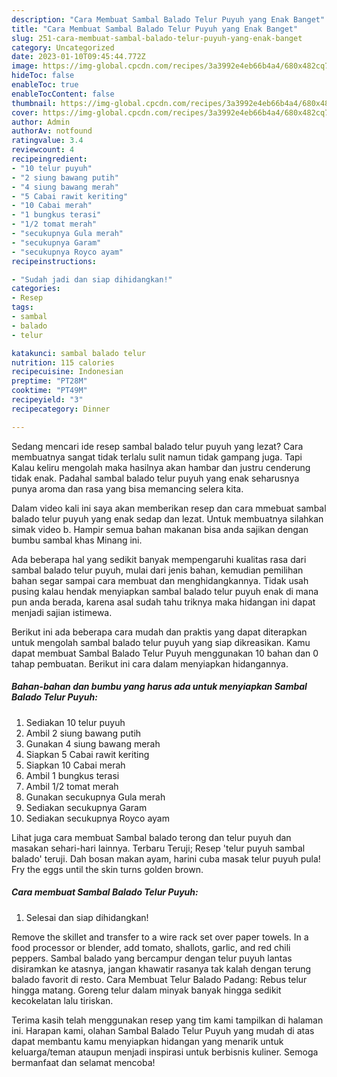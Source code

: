 ```yaml
---
description: "Cara Membuat Sambal Balado Telur Puyuh yang Enak Banget"
title: "Cara Membuat Sambal Balado Telur Puyuh yang Enak Banget"
slug: 251-cara-membuat-sambal-balado-telur-puyuh-yang-enak-banget
category: Uncategorized
date: 2023-01-10T09:45:44.772Z
image: https://img-global.cpcdn.com/recipes/3a3992e4eb66b4a4/680x482cq70/sambal-balado-telur-puyuh-foto-resep-utama.jpg
hideToc: false
enableToc: true
enableTocContent: false
thumbnail: https://img-global.cpcdn.com/recipes/3a3992e4eb66b4a4/680x482cq70/sambal-balado-telur-puyuh-foto-resep-utama.jpg
cover: https://img-global.cpcdn.com/recipes/3a3992e4eb66b4a4/680x482cq70/sambal-balado-telur-puyuh-foto-resep-utama.jpg
author: Admin
authorAv: notfound
ratingvalue: 3.4
reviewcount: 4
recipeingredient:
- "10 telur puyuh"
- "2 siung bawang putih"
- "4 siung bawang merah"
- "5 Cabai rawit keriting"
- "10 Cabai merah"
- "1 bungkus terasi"
- "1/2 tomat merah"
- "secukupnya Gula merah"
- "secukupnya Garam"
- "secukupnya Royco ayam"
recipeinstructions:

- "Sudah jadi dan siap dihidangkan!"
categories:
- Resep
tags:
- sambal
- balado
- telur

katakunci: sambal balado telur 
nutrition: 115 calories
recipecuisine: Indonesian
preptime: "PT28M"
cooktime: "PT49M"
recipeyield: "3"
recipecategory: Dinner

---
```



Sedang mencari ide resep sambal balado telur puyuh yang lezat? Cara membuatnya sangat tidak terlalu sulit namun tidak gampang juga. Tapi Kalau keliru mengolah maka hasilnya akan hambar dan justru cenderung tidak enak. Padahal sambal balado telur puyuh yang enak seharusnya punya aroma dan rasa yang bisa memancing selera kita.


Dalam video kali ini saya akan memberikan resep dan cara mmebuat sambal balado telur puyuh yang enak sedap dan lezat. Untuk membuatnya silahkan simak video b. Hampir semua bahan makanan bisa anda sajikan dengan bumbu sambal khas Minang ini.

Ada beberapa hal yang sedikit banyak mempengaruhi kualitas rasa dari sambal balado telur puyuh, mulai dari jenis bahan, kemudian pemilihan bahan segar sampai cara membuat dan menghidangkannya. Tidak usah pusing kalau hendak menyiapkan sambal balado telur puyuh enak di mana pun anda berada, karena asal sudah tahu triknya maka hidangan ini dapat menjadi sajian istimewa.


Berikut ini ada beberapa cara mudah dan praktis yang dapat diterapkan untuk mengolah sambal balado telur puyuh yang siap dikreasikan. Kamu dapat membuat Sambal Balado Telur Puyuh menggunakan 10 bahan dan 0 tahap pembuatan. Berikut ini cara dalam menyiapkan hidangannya.

<!--inarticleads1-->

##### Bahan-bahan dan bumbu yang harus ada untuk menyiapkan Sambal Balado Telur Puyuh:

1. Sediakan 10 telur puyuh
1. Ambil 2 siung bawang putih
1. Gunakan 4 siung bawang merah
1. Siapkan 5 Cabai rawit keriting
1. Siapkan 10 Cabai merah
1. Ambil 1 bungkus terasi
1. Ambil 1/2 tomat merah
1. Gunakan secukupnya Gula merah
1. Sediakan secukupnya Garam
1. Sediakan secukupnya Royco ayam


Lihat juga cara membuat Sambal balado terong dan telur puyuh dan masakan sehari-hari lainnya. Terbaru Teruji; Resep &#39;telur puyuh sambal balado&#39; teruji. Dah bosan makan ayam, harini cuba masak telur puyuh pula! Fry the eggs until the skin turns golden brown. 

<!--inarticleads2-->

##### Cara membuat Sambal Balado Telur Puyuh:


1. Selesai dan siap dihidangkan!

Remove the skillet and transfer to a wire rack set over paper towels. In a food processor or blender, add tomato, shallots, garlic, and red chili peppers. Sambal balado yang bercampur dengan telur puyuh lantas disiramkan ke atasnya, jangan khawatir rasanya tak kalah dengan terung balado favorit di resto. Cara Membuat Telur Balado Padang: Rebus telur hingga matang. Goreng telur dalam minyak banyak hingga sedikit kecokelatan lalu tiriskan. 

Terima kasih telah menggunakan resep yang tim kami tampilkan di halaman ini. Harapan kami, olahan Sambal Balado Telur Puyuh yang mudah di atas dapat membantu kamu menyiapkan hidangan yang menarik untuk keluarga/teman ataupun menjadi inspirasi untuk berbisnis kuliner. Semoga bermanfaat dan selamat mencoba!
